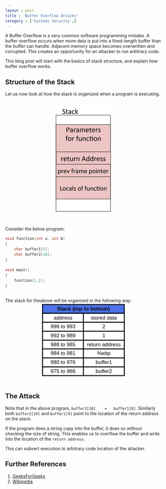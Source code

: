 ```yaml
---
layout : post
title : 'Buffer Overflow Attacks'
category : ['Systems Security',]
---
```


A Buffer Overflow is a very common software programming mistake. A buffer overflow  occurs when more data is put into a fixed-length buffer than the buffer can handle. Adjacent memory space becomes overwritten and corrupted. This creates an opportunity for an attacker to run arbitrary code.

This blog post will start with the basics of stack structure, and explain how buffer overflow works.

## Structure of the Stack

Let us now look at how the stack is organized when a program is executing.

<br>
<div style="text-align: center;">
<img src="/images/stack.png" alt="Stack Structure">
</div>
<br>

Consider the below program:

```c
void function(int a, int b)
{
    char buffer1[5];
    char buffer2[10];
}

void main()
{
    function(1,2);
}
```
<br>
The stack for theabove will be organized in the following way:

<br>
<div style="text-align: center;">
<img src="/images/actual_stack.png" alt="Program Stack">
</div>
<br>

## The Attack

Note that in the above program, `buffer2[10]	=	buffer1[0]`.
Similarly both `buffer2[19]` and `buffer1[9]` point to the location of the return address on the stack.

If the program does a string copy into the buffer, it does so without checking the size of string. This enables us to overflow the buffer and write into the location of the `return address`.

This can subvert execution to arbitrary code location of the attacker.

## Further References
1. [GeeksForGeeks](https://www.geeksforgeeks.org/buffer-overflow-attack-with-example/)
2. [Wikipedia](https://en.wikipedia.org/wiki/Buffer_overflow)
